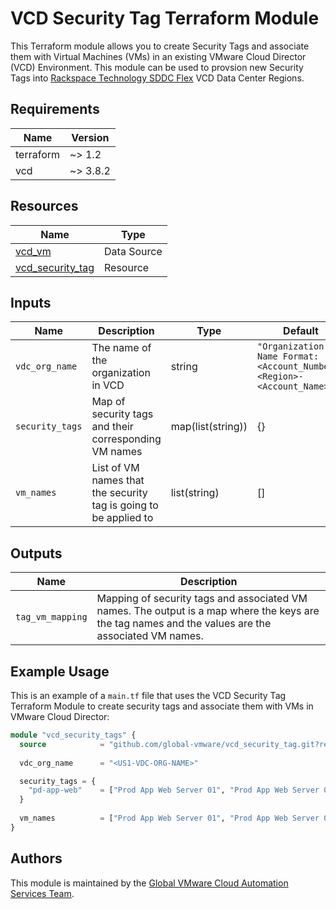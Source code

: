 # VCD Security Tag Terraform Module

This Terraform module allows you to create Security Tags and associate them with Virtual Machines (VMs) in an existing VMware Cloud Director (VCD) Environment.  This module can be used to provsion new Security Tags into [Rackspace Technology SDDC Flex](https://www.rackspace.com/cloud/private/software-defined-data-center-flex) VCD Data Center Regions.

## Requirements

| Name      | Version |
|-----------|---------|
| terraform | ~> 1.2  |
| vcd       | ~> 3.8.2 |

## Resources

| Name                                                      | Type         |
|-----------------------------------------------------------|--------------|
| [vcd_vm](https://registry.terraform.io/providers/vmware/vcd/latest/docs/data-sources/vm) | Data Source |
| [vcd_security_tag](https://registry.terraform.io/providers/vmware/vcd/latest/docs/resources/security_tag) | Resource |


## Inputs

| Name              | Description                                                      | Type                      | Default | Required |
|-------------------|------------------------------------------------------------------|---------------------------|---------|----------|
| `vdc_org_name` | The name of the organization in VCD | string | `"Organization Name Format: <Account_Number>-<Region>-<Account_Name>"` | yes | 
| `security_tags` | Map of security tags and their corresponding VM names | map(list(string)) | {} | yes |
| `vm_names` | List of VM names that the security tag is going to be applied to | list(string) | [] | yes |


## Outputs

| Name              | Description                              |
|-------------------|------------------------------------------|
| `tag_vm_mapping`  | Mapping of security tags and associated VM names. The output is a map where the keys are the tag names and the values are the associated VM names. |

## Example Usage

This is an example of a `main.tf` file that uses the VCD Security Tag Terraform Module to create security tags and associate them with VMs in VMware Cloud Director:

```terraform
module "vcd_security_tags" {
  source            = "github.com/global-vmware/vcd_security_tag.git?ref=v1.1.0"
  
  vdc_org_name      = "<US1-VDC-ORG-NAME>"

  security_tags = {
    "pd-app-web"    = ["Prod App Web Server 01", "Prod App Web Server 02"]
  }
  
  vm_names          = ["Prod App Web Server 01", "Prod App Web Server 02"]
}
```

## Authors

This module is maintained by the [Global VMware Cloud Automation Services Team](https://github.com/global-vmware).

